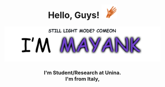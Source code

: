 <h1 align='center'>
  Hello, Guys! <img src="https://github.com/MayankFawkes/MayankFawkes/raw/master/wave.gif" width="50px">
</h1>

<p align='center'>
  <a href="https://mayankfawkes.xyz">
    <img src="https://github.com/MayankFawkes/MayankFawkes/raw/master/as1.png" alt="mayank">
  </a>
</p>

<h3 align='center'>
  I'm Student/Research at Unina.</br>
  I'm from Italy, 
</h3></br>
